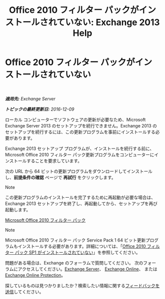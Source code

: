 ﻿---
title: 'Office 2010 フィルター パックがインストールされていない: Exchange 2013 Help'
TOCTitle: Office 2010 フィルター パックがインストールされていない
ms:assetid: 6a09ac9e-67a6-44db-94f0-aa8c89e94468
ms:mtpsurl: https://technet.microsoft.com/ja-jp/library/ms.exch.setupreadiness.msfilterpackv2notinstalled(v=EXCHG.150)
ms:contentKeyID: 49129504
ms.date: 04/24/2018
mtps_version: v=EXCHG.150
ms.translationtype: HT
---

# Office 2010 フィルター パックがインストールされていない

 

_**適用先:** Exchange Server_

_**トピックの最終更新日:** 2016-12-09_

ローカル コンピューターでソフトウェアの更新が必要なため、Microsoft Exchange Server 2013 のセットアップを続行できません。Exchange 2013 のセットアップを続行するには、この更新プログラムを事前にインストールする必要があります。

Exchange 2013 セットアップ プログラムが、インストールを続行する前に、Microsoft Office 2010 フィルター パック更新プログラムをコンピューターにインストールすることを要求しています。

次の URL から 64 ビットの更新プログラムをダウンロードしてインストールし、<strong>前提条件の確認</strong> ページで <strong>再試行</strong> をクリックします。


> [!NOTE]
> この更新プログラムのインストールを完了するために再起動が必要な場合は、Exchange 2013 セットアップを終了し、再起動してから、セットアップを再び起動します。



[Microsoft Office 2010 フィルター パック](https://go.microsoft.com/fwlink/p/?linkid=191548)


> [!NOTE]
> Microsoft Office 2010 フィルター パック Service Pack 1 64 ビット更新プログラムもインストールする必要があります。詳細については、「<A href="office-2010-filter-pack-sp1-not-installed-exchange-2013-help.md">Office 2010 フィルター パック SP1 がインストールされていない</A>」を参照してください。



問題がある場合は、Exchange のフォーラムで質問してください。 次のフォーラムにアクセスしてください。[Exchange Server](https://go.microsoft.com/fwlink/p/?linkid=60612)、 [Exchange Online](https://go.microsoft.com/fwlink/p/?linkid=267542)、 または [Exchange Online Protection](https://go.microsoft.com/fwlink/p/?linkid=285351)。

探しているものは見つかりましたか？検索したい情報に関する[フィードバックを送信](mailto:exsetuphelpfeedback@microsoft.com?subject=exchange%202013%20setup%20help%20feedback)してください。

